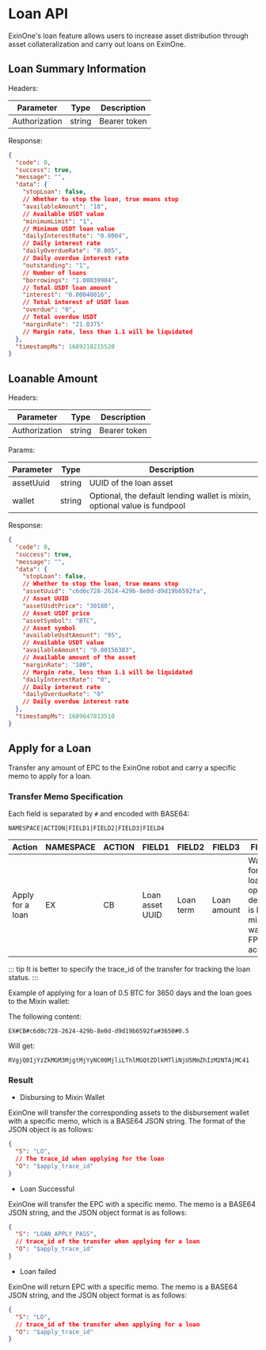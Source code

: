 # Loan API

ExinOne's loan feature allows users to increase asset distribution through asset collateralization and carry out loans
on ExinOne.

## Loan Summary Information

<APIEndpoint method="GET" url="/loan" />

Headers:

| Parameter     | Type   | Description  |
|---------------|--------|--------------|
| Authorization | string | Bearer token |

Response:

```json
{
  "code": 0,
  "success": true,
  "message": "",
  "data": {
    "stopLoan": false,
    // Whether to stop the loan, true means stop
    "availableAmount": "18",
    // Available USDT value
    "minimumLimit": "1",
    // Minimum USDT loan value
    "dailyInterestRate": "0.0004",
    // Daily interest rate
    "dailyOverdueRate": "0.005",
    // Daily overdue interest rate
    "outstanding": "1",
    // Number of loans
    "borrowings": "1.00039984",
    // Total USDT loan amount
    "interest": "0.00040016",
    // Total interest of USDT loan
    "overdue": "0",
    // Total overdue USDT
    "marginRate": "21.0375"
    // Margin rate, less than 1.1 will be liquidated
  },
  "timestampMs": 1689218215520
}
```

## Loanable Amount

<APIEndpoint method="GET" url="/loan/available" />

Headers:

| Parameter     | Type   | Description  |
|---------------|--------|--------------|
| Authorization | string | Bearer token |

Params:

| Parameter | Type   | Description                                                               |
|-----------|--------|---------------------------------------------------------------------------|
| assetUuid | string | UUID of the loan asset                                                    |
| wallet    | string | Optional, the default lending wallet is mixin, optional value is fundpool |

Response:

```json
{
  "code": 0,
  "success": true,
  "message": "",
  "data": {
    "stopLoan": false,
    // Whether to stop the loan, true means stop
    "assetUuid": "c6d0c728-2624-429b-8e0d-d9d19b6592fa",
    // Asset UUID
    "assetUsdtPrice": "30180",
    // Asset USDT price
    "assetSymbol": "BTC",
    // Asset symbol
    "availableUsdtAmount": "95",
    // Available USDT value
    "availableAmount": "0.00156383",
    // Available amount of the asset
    "marginRate": "100",
    // Margin rate, less than 1.1 will be liquidated
    "dailyInterestRate": "0",
    // Daily interest rate
    "dailyOverdueRate": "0"
    // Daily overdue interest rate
  },
  "timestampMs": 1689647813510
}
```

## Apply for a Loan

Transfer any amount of EPC to the ExinOne robot and carry a specific memo to apply for a loan.

### Transfer Memo Specification

Each field is separated by `#` and encoded with BASE64:

`NAMESPACE|ACTION|FIELD1|FIELD2|FIELD3|FIELD4`

| Action           | NAMESPACE | ACTION | FIELD1          | FIELD2    | FIELD3      | FIELD4                                                                      |
|------------------|-----------|--------|-----------------|-----------|-------------|-----------------------------------------------------------------------------|
| Apply for a loan | EX        | CB     | Loan asset UUID | Loan term | Loan amount | Wallet for the loan, optional, default is M: mixin wallet. FP: fund account |

::: tip
It is better to specify the trace_id of the transfer for tracking the loan status.
:::

Example of applying for a loan of 0.5 BTC for 3650 days and the loan goes to the Mixin wallet:

The following content:

```
EX#CB#c6d0c728-2624-429b-8e0d-d9d19b6592fa#3650#0.5
```

Will get:

```
RVgjQ0IjYzZkMGM3MjgtMjYyNC00MjliLThlMGQtZDlkMTliNjU5MmZhIzM2NTAjMC41
```

### Result

- Disbursing to Mixin Wallet

ExinOne will transfer the corresponding assets to the disbursement wallet with a specific memo, which is a BASE64 JSON string. The format of the JSON object is as follows:

```json
{
  "S": "LO",
  // The trace_id when applying for the loan
  "O": "$apply_trace_id"
}
```

-  Loan Successful

ExinOne will transfer the EPC with a specific memo. The memo is a BASE64 JSON string, and the JSON object format is as follows:

```json
{
  "S": "LOAN_APPLY_PASS",
  // trace_id of the transfer when applying for a loan
  "O": "$apply_trace_id"
}
```

- Loan failed

ExinOne will return EPC with a specific memo. The memo is a BASE64 JSON string, and the JSON object format is as
follows:

```json
{
  "S": "LO",
  // trace_id of the transfer when applying for a loan
  "O": "$apply_trace_id"
}
```
